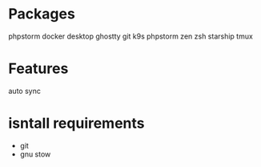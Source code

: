 # Packages

phpstorm
docker desktop
ghostty
git
k9s
phpstorm
zen
zsh
starship
tmux

# Features
auto sync


# isntall requirements
- git
- gnu stow
